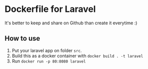 # Dockerfile for Laravel

It's better to keep and share on Github than create it everytime :)

## How to use

1. Put your laravel app on folder `src`. 
2. Build this as a docker container with `docker build . -t laravel`
3. Run `docker run -p 80:8080 laravel`

